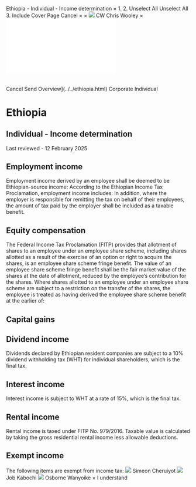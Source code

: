 Ethiopia - Individual - Income determination
×
1.
2.
Unselect All
Unselect All
3.
Include Cover Page
Cancel
×
×
![](../../-/media/world-wide-tax-summaries/attachments/global---chris-wooley.ashx%3Frev=ac5e5f3223b34096b1afc2a6009c7320&revision=ac5e5f32-23b3-4096-b1af-c2a6009c7320&hash=859B7ADC84DC2CBEC9760E9E6EE7DE6D0A8BFCDF)
CW
Chris Wooley
×
![](income-determination.html)
######
Cancel
Send
Overview](../../ethiopia.html)
Corporate
Individual
# Ethiopia
## Individual - Income determination
Last reviewed - 12 February 2025
## Employment income
Employment income derived by an employee shall be deemed to be Ethiopian-source income:
According to the Ethiopian Income Tax Proclamation, employment income includes:
In addition, where the employer is responsible for remitting the tax on behalf of their employees, the amount of tax paid by the employer shall be included as a taxable benefit.
## Equity compensation
The Federal Income Tax Proclamation (FITP) provides that allotment of shares to an employee under an employee share scheme, including shares allotted as a result of the exercise of an option or right to acquire the shares, is an employee share scheme fringe benefit.
The value of an employee share scheme fringe benefit shall be the fair market value of the shares at the date of allotment, reduced by the employee’s contribution for the shares.
Where shares allotted to an employee under an employee share scheme are subject to a restriction on the transfer of the shares, the employee is treated as having derived the employee share scheme benefit at the earlier of:
## Capital gains
## Dividend income
Dividends declared by Ethiopian resident companies are subject to a 10% dividend withholding tax (WHT) for individual shareholders, which is the final tax.
## Interest income
Interest income is subject to WHT at a rate of 15%, which is the final tax.
## Rental income
Rental income is taxed under FITP No. 979/2016. Taxable value is calculated by taking the gross residential rental income less allowable deductions.
## Exempt income
The following items are exempt from income tax:
![](../../-/media/world-wide-tax-summaries/ethiopiasimeon-cheruiyotethiopia--simeon-cheruiyotpng20221221171213647.ashx%3Frev=10a59f7983b74e50bcf3bcdf919a447d&revision=10a59f79-83b7-4e50-bcf3-bcdf919a447d&hash=B44346B5D4B3894F93F19513930965A58A4770C8)
Simeon Cheruiyot
![](../../-/media/world-wide-tax-summaries/ethiopiajob-maina-kabochiethiopia--job-kabochipng20221221171325736.ashx%3Frev=53b277ebf3a74acbb3195574d8959fbe&revision=53b277eb-f3a7-4acb-b319-5574d8959fbe&hash=937CC36C03934AF94BD953DDFE311F5BE189C9E5)
Job Kabochi
![](../../-/media/world-wide-tax-summaries/ethiopiaosborne-wanyoikeethiopia--osborne-wanyoikejpg20230127153224496.ashx%3Frev=f3d7155028224fa38366739a6f30aeb5&revision=f3d71550-2822-4fa3-8366-739a6f30aeb5&hash=809F585E57092A9E0C14B5C9BB1A6C0E3B8D7472)
Osborne Wanyoike
×
I understand